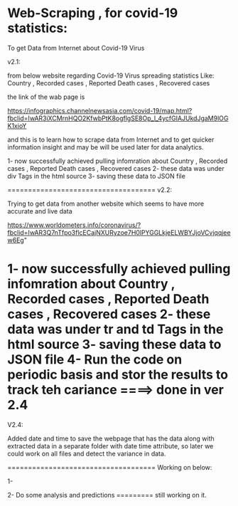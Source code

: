 # Web-Scraping , for covid-19 statistics:

To get Data from Internet about Covid-19 Virus

v2.1:

from below website regarding Covid-19 Virus spreading statistics
Like:
Country , Recorded cases , Reported Death cases , Recovered cases

the link of the wab page is 

https://infographics.channelnewsasia.com/covid-19/map.html?fbclid=IwAR3iXCMrnHQO2KfwbPtK8ogflgSE8Op_l_4ycfGIAJUkdJgaM9lOGK1xioY

and this is to learn how to scrape data from Internet and to get quicker information insight and may be will be used later for 
data analytics.

1- now successfully achieved pulling infomration about Country , Recorded cases , Reported Death cases , Recovered cases
2- these data was under div Tags in the html source
3- saving these data to JSON file

====================================
v2.2:

Trying to get data from another website which seems to have more accurate and live data

https://www.worldometers.info/coronavirus/?fbclid=IwAR3Q7nTfpo3flcECajNXURyzoe7H0lPYGGLkjeELWBYJjoVCvjqqjeew6Eg"

1- now successfully achieved pulling infomration about Country , Recorded cases , Reported Death cases , Recovered cases
2- these data was under tr and td Tags in the html source
3- saving these data to JSON file
4- Run the code on periodic basis and stor the results to track teh cariance ====> done in ver 2.4
====================================
V2.4:

Added date and time to save the webpage that has the data along with extracted data in a separate folder with date time attribute, so later we could work on all files and detect the variance in data.


====================================
Working on below:

1- 

2- Do some analysis and predictions ========= still working on it.
